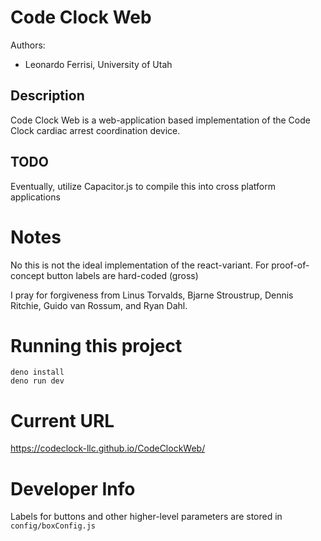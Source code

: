 # Code Clock Web

Authors:
- Leonardo Ferrisi, University of Utah

## Description
Code Clock Web is a web-application based implementation of the Code Clock cardiac arrest coordination device.

## TODO
Eventually, utilize Capacitor.js to compile this into cross platform applications

# Notes

No this is not the ideal implementation of the react-variant.
For proof-of-concept button labels are hard-coded (gross)

I pray for forgiveness from Linus Torvalds, Bjarne Stroustrup, Dennis Ritchie, Guido van Rossum, and Ryan Dahl.

# Running this project


    deno install
    deno run dev

# Current URL

https://codeclock-llc.github.io/CodeClockWeb/

# Developer Info

Labels for buttons and other higher-level parameters are stored in `config/boxConfig.js`